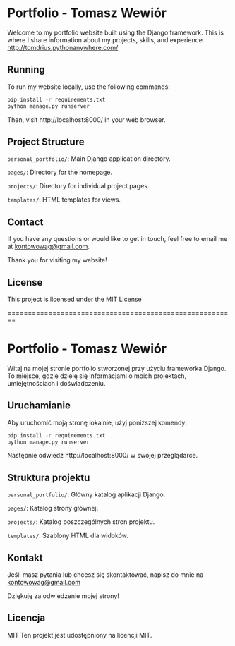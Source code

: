 # Portfolio - Tomasz Wewiór

Welcome to my portfolio website built using the Django framework. This is where I share information about my projects, skills, and experience.
http://tomdrius.pythonanywhere.com/

## Running
To run my website locally, use the following commands:

```bash
pip install -r requirements.txt
python manage.py runserver
```
Then, visit http://localhost:8000/ in your web browser.

## Project Structure

`personal_portfolio/`: Main Django application directory.

`pages/`: Directory for the homepage.

`projects/`: Directory for individual project pages.

`templates/`: HTML templates for views.


## Contact

If you have any questions or would like to get in touch, feel free to email me at kontowowag@gmail.com.

Thank you for visiting my website!

## License

This project is licensed under the MIT License

========================================================

# Portfolio - Tomasz Wewiór

Witaj na mojej stronie portfolio stworzonej przy użyciu frameworka Django. To miejsce, gdzie dzielę się informacjami o moich projektach, umiejętnościach i doświadczeniu.

## Uruchamianie

Aby uruchomić moją stronę lokalnie, użyj poniższej komendy:

```bash
pip install -r requirements.txt
python manage.py runserver
```

Następnie odwiedź http://localhost:8000/ w swojej przeglądarce.

## Struktura projektu

`personal_portfolio/`: Główny katalog aplikacji Django.

`pages/`: Katalog strony głównej.

`projects/`: Katalog poszczególnych stron projektu.

`templates/`: Szablony HTML dla widoków.


## Kontakt
Jeśli masz pytania lub chcesz się skontaktować, napisz do mnie na kontowowag@gmail.com

Dziękuję za odwiedzenie mojej strony!

## Licencja

MIT Ten projekt jest udostępniony na licencji MIT.
